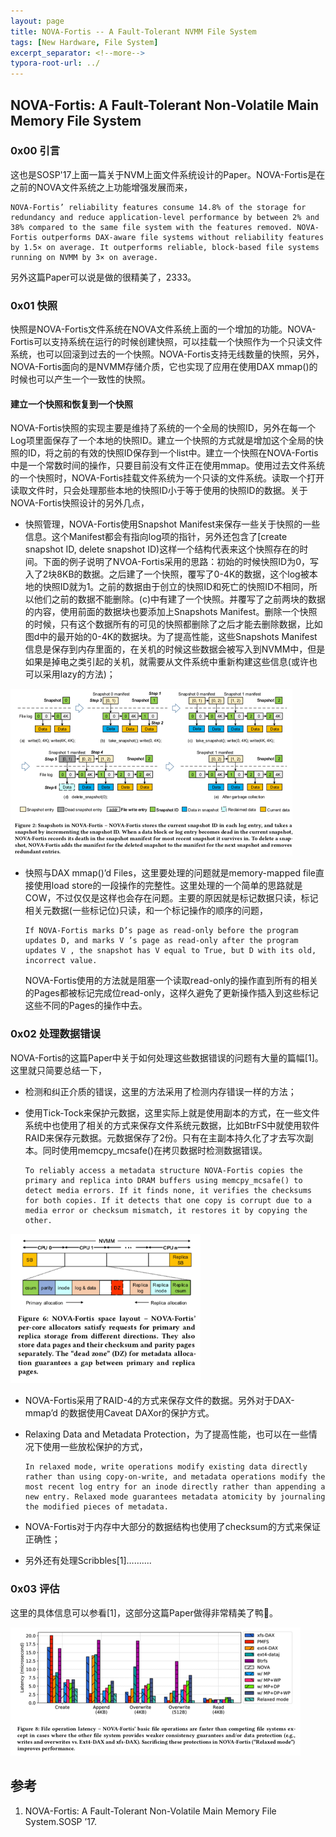 ```yaml
---
layout: page
title: NOVA-Fortis -- A Fault-Tolerant NVMM File System
tags: [New Hardware, File System]
excerpt_separator: <!--more-->
typora-root-url: ../
---
```


## NOVA-Fortis: A Fault-Tolerant Non-Volatile Main Memory File System

### 0x00 引言

  这也是SOSP'17上面一篇关于NVM上面文件系统设计的Paper。NOVA-Fortis是在之前的NOVA文件系统之上功能增强发展而来，

```
NOVA-Fortis’ reliability features consume 14.8% of the storage for redundancy and reduce application-level performance by between 2% and 38% compared to the same file system with the features removed. NOVA-Fortis outperforms DAX-aware file systems without reliability features by 1.5× on average. It outperforms reliable, block-based file systems running on NVMM by 3× on average.
```

 另外这篇Paper可以说是做的很精美了，2333。

### 0x01 快照

  快照是NOVA-Fortis文件系统在NOVA文件系统上面的一个增加的功能。NOVA-Fortis可以支持系统在运行的时候创建快照，可以挂载一个快照作为一个只读文件系统，也可以回滚到过去的一个快照。NOVA-Fortis支持无线数量的快照，另外，NOVA-Fortis面向的是NVMM存储介质，它也实现了应用在使用DAX mmap()的时候也可以产生一个一致性的快照。

#### 建立一个快照和恢复到一个快照

  NOVA-Fortis快照的实现主要是维持了系统的一个全局的快照ID，另外在每一个Log项里面保存了一个本地的快照ID。建立一个快照的方式就是增加这个全局的快照的ID，将之前的有效的快照ID保存到一个list中。建立一个快照在NOVA-Fortis中是一个常数时间的操作，只要目前没有文件正在使用mmap。使用过去文件系统的一个快照时，NOVA-Fortis挂载文件系统为一个只读的文件系统。读取一个打开读取文件时，只会处理那些本地的快照ID小于等于使用的快照ID的数据。关于NOVA-Fortis快照设计的另外几点，

* 快照管理，NOVA-Fortis使用Snapshot Manifest来保存一些关于快照的一些信息。这个Manifest都会有指向log项的指针，另外还包含了[create snapshot ID, delete snapshot ID)这样一个结构代表来这个快照存在的时间。下面的例子说明了NVOA-Fortis采用的思路：初始的时候快照ID为0，写入了2块8KB的数据。之后建了一个快照，覆写了0-4K的数据，这个log被本地的快照ID就为1。之前的数据由于创立的快照ID和死亡的快照ID不相同，所以他们之前的数据不能删除。(c)中有建了一个快照。并覆写了之前两块的数据的内容，使用前面的数据块也要添加上Snapshots Manifest。删除一个快照的时候，只有这个数据所有的可见的快照都删除了之后才能去删除数据，比如图d中的最开始的0-4K的数据块。为了提高性能，这些Snapshots Manifest信息是保存到内存里面的，在关机的时候这些数据会被写入到NVMM中，但是如果是掉电之类引起的关机，就需要从文件系统中重新构建这些信息(或许也可以采用lazy的方法)；

<img src="/assets/img/novaf-snapshots.png" alt="novaf-snapshots" style="zoom: 50%;" />

* 快照与DAX mmap()’d Files，这里要处理的问题就是memory-mapped file直接使用load store的一段操作的完整性。这里处理的一个简单的思路就是COW，不过仅仅是这样也会存在问题。主要的原因就是标记数据只读，标记相关元数据(一些标记位)只读，和一个标记操作的顺序的问题，

  ```
  If NOVA-Fortis marks D’s page as read-only before the program updates D, and marks V ’s page as read-only after the program updates V , the snapshot has V equal to True, but D with its old, incorrect value.
  ```

  NOVA-Fortis使用的方法就是阻塞一个读取read-only的操作直到所有的相关的Pages都被标记完成位read-only，这样久避免了更新操作插入到这些标记这些不同的Pages的操作中去。

### 0x02 处理数据错误

 NOVA-Fortis的这篇Paper中关于如何处理这些数据错误的问题有大量的篇幅[1]。这里就只简要总结一下，  

* 检测和纠正介质的错误，这里的方法采用了检测内存错误一样的方法；

* 使用Tick-Tock来保护元数据，这里实际上就是使用副本的方式，在一些文件系统中也使用了相关的方式来保存文件系统元数据，比如BtrFS中就使用软件RAID来保存元数据。元数据保存了2份。只有在主副本持久化了才去写次副本。同时使用memcpy_mcsafe()在拷贝数据时检测数据错误。

  ```
  To reliably access a metadata structure NOVA-Fortis copies the primary and replica into DRAM buffers using memcpy_mcsafe() to detect media errors. If it finds none, it verifies the checksums for both copies. If it detects that one copy is corrupt due to a media error or checksum mismatch, it restores it by copying the other.
  ```

<img src="/assets/img/novaf-layout.png" alt="novaf-layout" style="zoom:67%;" />

* NOVA-Fortis采用了RAID-4的方式来保存文件的数据。另外对于DAX-mmap’d 的数据使用Caveat DAXor的保护方式。

* Relaxing Data and Metadata Protection，为了提高性能，也可以在一些情况下使用一些放松保护的方式，

  ```
  In relaxed mode, write operations modify existing data directly rather than using copy-on-write, and metadata operations modify the most recent log entry for an inode directly rather than appending a new entry. Relaxed mode guarantees metadata atomicity by journaling the modified pieces of metadata.
  ```

* NOVA-Fortis对于内存中大部分的数据结构也使用了checksum的方式来保证正确性；

* 另外还有处理Scribbles[1]……....

### 0x03 评估

  这里的具体信息可以参看[1]，这部分这篇Paper做得非常精美了鸭🦆。

<img src="/assets/img/novaf-perf.png" alt="novaf-perf" style="zoom:50%;" />

## 参考

1. NOVA-Fortis: A Fault-Tolerant Non-Volatile Main Memory File System.SOSP ’17.